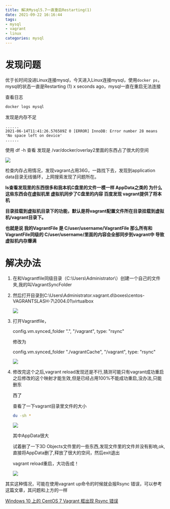 ```yaml
---
title: 解决Mysql5.7一直重启Restarting(1)
date: 2021-09-22 16:16:44
tags: 
- mysql
- vagrant
- linux
categories: mysql
---
```


# 发现问题

优于长时间没进Linux连接mysql，今天进入Linux连接mysql，使用`docker ps`，mysql的状态一直是Restarting (1) x seconds ago，mysql一直在重启无法连接

查看日志

```sh
docker logs mysql
```

发现是内存不足

```asciiarmor
......
2021-06-14T11:41:26.576589Z 0 [ERROR] InnoDB: Error number 28 means 'No space left on device'
......
```

使用 df -h 查看 发现是 /var/docker/overlay2里面的东西占了很大的空间

![](https://myblob-pics.oss-cn-hangzhou.aliyuncs.com/%E8%A7%A3%E5%86%B3mysql%E4%B8%80%E7%9B%B4%E9%87%8D%E5%90%AF/linuxdfh.png)

检查内存占用情况，发现vagrant占用36G，一路找下去，发现到application data目录无线循环，上网搜索发现了问题所在。

**ls查看发现里的东西很多和我本机C盘里的文件一模一样 AppData之类的 为什么这些东西会在虚拟机里 虚拟机同步了C盘里的内容 百度发现 vagrant提供了将本机**

**目录挂载到虚拟机目录下的功能，默认是将vagrant配置文件所在目录挂载到虚拟机/vagrant目录下。**

**也就是说 我的VagrantFile 是 C/user/username/VagrantFile 那么所有和VagrantFile同级的 C/user/username/里面的内容会全部同步到vagrant中 导致虚拟机内存爆满**

# 解决办法

1. 在和Vagrantfile同级目录（C:\Users\Administrator\）创建一个自己的文件夹,我的叫VagrantSyncFolder

2. 然后打开目录到C:\Users\Administrator\.vagrant.d\boxes\centos-VAGRANTSLASH-7\2004.01\virtualbox

   ![](https://myblob-pics.oss-cn-hangzhou.aliyuncs.com/%E8%A7%A3%E5%86%B3mysql%E4%B8%80%E7%9B%B4%E9%87%8D%E5%90%AF/vagrantfile.png)

3. 打开Vagrantfile，

   config.vm.synced_folder ".", "/vagrant", type: "rsync"

   修改为

   config.vm.synced_folder "./vagrantCache", "/vagrant", type: "rsync"

   ![](https://myblob-pics.oss-cn-hangzhou.aliyuncs.com/%E8%A7%A3%E5%86%B3mysql%E4%B8%80%E7%9B%B4%E9%87%8D%E5%90%AF/changevagrantfile.png)

4. 修改完这个之后,vagrant reload发现还是不行,猜测可能只有vagrant成功重启之后修改的这个映射才能生效,但是已经占用100%不能成功重启,没办法,只能删东

   西了

   查看了一下vagrant目录里文件的大小

   ```bash
   du -sh *
   ```

   ![](https://myblob-pics.oss-cn-hangzhou.aliyuncs.com/%E8%A7%A3%E5%86%B3mysql%E4%B8%80%E7%9B%B4%E9%87%8D%E5%90%AF/cdvagrant.png)

   其中AppData很大

   试着删了一下3D Objects文件里的一些东西,发现文件里的文件并没有影响,ok,直接将AppData删了,释放了很大的空间，然后exit退出

   vagrant reload重启，大功告成！

   ![](https://myblob-pics.oss-cn-hangzhou.aliyuncs.com/%E8%A7%A3%E5%86%B3mysql%E4%B8%80%E7%9B%B4%E9%87%8D%E5%90%AF/vagrantreload.png)



其实这种情况，可能在使用vagrant  up命令的时候就会报Rsync 错误，可以参考这篇文章，其问题和上方的一样

[Windows 10 上的 CentOS 7 Vagrant 框出现 Rsync 错误](https://www.dissmeyer.com/2020/02/11/issue-with-centos-7-vagrant-boxes-on-windows-10/)